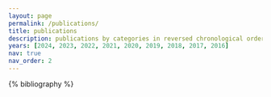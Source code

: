 ```yaml
---
layout: page
permalink: /publications/
title: publications
description: publications by categories in reversed chronological order.<br/>* = equal contribution.
years: [2024, 2023, 2022, 2021, 2020, 2019, 2018, 2017, 2016]
nav: true
nav_order: 2
---
```


<!-- _pages/publications.md -->
<div class="publications">

{% bibliography %}

</div>
